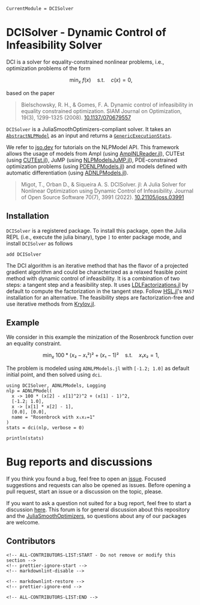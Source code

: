 ```@meta
CurrentModule = DCISolver
```

# DCISolver - Dynamic Control of Infeasibility Solver

DCI is a solver for equality-constrained nonlinear problems, i.e.,
optimization problems of the form

```math
    \min_x \ f(x) \quad \text{s.t.} \quad  c(x) = 0,
```

based on the paper

> Bielschowsky, R. H., & Gomes, F. A.
> Dynamic control of infeasibility in equality constrained optimization.
> SIAM Journal on Optimization, 19(3), 1299-1325 (2008).
> [10.1137/070679557](https://doi.org/10.1137/070679557)

`DCISolver` is a JuliaSmoothOptimizers-compliant solver. It takes an [`AbstractNLPModel`](https://github.com/JuliaSmoothOptimizers/NLPModels.jl) as an input and returns a [`GenericExecutionStats`](https://github.com/JuliaSmoothOptimizers/SolverCore.jl/blob/16fc349908f46634f2c9acdddddb009b23634b71/src/stats.jl#L60).

We refer to [jso.dev](https://jso.dev) for tutorials on the NLPModel API. This framework allows the usage of models from Ampl (using [AmplNLReader.jl](https://github.com/JuliaSmoothOptimizers/AmplNLReader.jl)), CUTEst (using [CUTEst.jl](https://github.com/JuliaSmoothOptimizers/CUTEst.jl)), JuMP (using [NLPModelsJuMP.jl](https://github.com/JuliaSmoothOptimizers/NLPModelsJuMP.jl)), PDE-constrained optimization problems (using [PDENLPModels.jl](https://github.com/JuliaSmoothOptimizers/PDENLPModels.jl)) and models defined with automatic differentiation (using [ADNLPModels.jl](https://github.com/JuliaSmoothOptimizers/ADNLPModels.jl)).

> Migot, T., Orban D., & Siqueira A. S.
> DCISolver. jl: A Julia Solver for Nonlinear Optimization using Dynamic Control of Infeasibility.
> Journal of Open Source Software 70(7), 3991 (2022).
> [10.21105/joss.03991](https://doi.org/10.21105/joss.03991)

## Installation

`DCISolver` is a registered package. To install this package, open the Julia REPL (i.e., execute the julia binary), type `]` to enter package mode, and install `DCISolver` as follows
```
add DCISolver
```

The DCI algorithm is an iterative method that has the flavor of a projected gradient algorithm and could be characterized as
a relaxed feasible point method with dynamic control of infeasibility. It is a combination of two steps: a tangent step and a feasibility step.
It uses [LDLFactorizations.jl](https://github.com/JuliaSmoothOptimizers/LDLFactorizations.jl) by default to compute the factorization in the tangent step. Follow [HSL.jl](https://github.com/JuliaSmoothOptimizers/HSL.jl)'s `MA57` installation for an alternative.
The feasibility steps are factorization-free and use iterative methods from [Krylov.jl](https://github.com/JuliaSmoothOptimizers/Krylov.jl).

## Example

We consider in this example the minization of the Rosenbrock function over an equality constraint.
```math
    \min_x \ 100 * (x₂ - x₁²)² + (x₁ - 1)² \quad \text{s.t.} \quad  x₁x₂=1,
```
The problem is modeled using `ADNLPModels.jl` with `[-1.2; 1.0]` as default initial point, and then solved using `dci`.
```@example
using DCISolver, ADNLPModels, Logging
nlp = ADNLPModel(
  x -> 100 * (x[2] - x[1]^2)^2 + (x[1] - 1)^2, 
  [-1.2; 1.0],
  x -> [x[1] * x[2] - 1], 
  [0.0], [0.0],
  name = "Rosenbrock with x₁x₂=1"
)
stats = dci(nlp, verbose = 0)

println(stats)
```

# Bug reports and discussions

If you think you found a bug, feel free to open an [issue](https://github.com/JuliaSmoothOptimizers/DCISolver.jl/issues).
Focused suggestions and requests can also be opened as issues. Before opening a pull request, start an issue or a discussion on the topic, please.

If you want to ask a question not suited for a bug report, feel free to start a discussion [here](https://github.com/JuliaSmoothOptimizers/Organization/discussions). This forum is for general discussion about this repository and the [JuliaSmoothOptimizers](https://github.com/JuliaSmoothOptimizers), so questions about any of our packages are welcome.

## Contributors

```@raw html
<!-- ALL-CONTRIBUTORS-LIST:START - Do not remove or modify this section -->
<!-- prettier-ignore-start -->
<!-- markdownlint-disable -->

<!-- markdownlint-restore -->
<!-- prettier-ignore-end -->

<!-- ALL-CONTRIBUTORS-LIST:END -->
```

